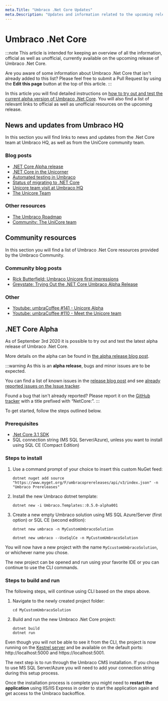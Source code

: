 ```yaml
---
meta.Title: "Umbraco .Net Core Updates"
meta.Description: "Updates and information related to the upcoming release of Umbraco .Net Core."
---
```


# Umbraco .Net Core

:::note
This article is intended for keeping an overview of all the information, official as well as unofficial, currently available on the upcoming release of Umbraco .Net Core.

Are you aware of some information about Umbraco .Net Core that isn't already added to this list?
Please feel free to submit a Pull Request by using the **Edit this page** button at the top of this article.
:::

In this article you will find detailed instructions on [how to try out and test the current alpha version of Umbraco .Net Core](#net-core-alpha). You will also find a list of relevant links to official as well as unofficial resources on the upcoming release.

## News and updates from Umbraco HQ

In this section you will find links to news and updates from the .Net Core team at Umbraco HQ, as well as from the UniCore community team.

### Blog posts

* [.NET Core Alpha release](https://umbraco.com/blog/net-core-alpha-release/)
* [.NET Core in the Unicorner](https://umbraco.com/blog/the-unicorner-returns-net-core-alpha-release/)
* [Automated testing in Umbraco](https://umbraco.com/blog/automated-testing-in-umbraco/)
* [Status of migrating to .NET Core](https://umbraco.com/blog/status-of-migration-to-net-core/)
* [Unicore team visit at Umbraco HQ](https://umbraco.com/blog/unicore-team-visit-at-umbraco-hq/)
* [The Unicore Team](https://umbraco.com/blog/the-unicore-team/)

### Other resources

* [The Umbraco Roadmap](https://umbraco.com/products/roadmap/)
* [Community: The UniCore team](https://our.umbraco.com/get-involved/the-unicore-team/)

## Community resources

In this section you will find a list of Umbraco .Net Core resources provided by the Umbraco Community.

### Community blog posts

* [Rick Butterfield: Umbraco Unicore first impressions](https://rickbutterfield.com/blog/umbraco-unicore-impressions)
* [Greystate: Trying Out the .NET Core Umbraco Alpha Release](https://greystate.dk/log/2020/09/04/umbraco-net-core-alpha/)

### Other

* [Youtube: umbraCoffee #141 - Unicore Alpha](https://www.youtube.com/watch?v=-ceCJZ9Tus0&ab_channel=umbraCoffee)
* [Youtube: umbraCoffee #110 - Meet the Unicore team](https://www.youtube.com/watch?v=55xAuUxkpUo&ab_channel=umbraCoffee)

## .NET Core Alpha

As of September 3rd 2020 it is possible to try out and test the latest alpha release of Umbraco .Net Core.

More details on the alpha can be found in [the alpha release blog post](https://umbraco.com/blog/net-core-alpha-release/).

:::warning
As this is an **alpha release**, bugs and minor issues are to be expected.

You can find a list of known issues in the [release blog post](https://umbraco.com/blog/net-core-alpha-release/) and see [already reported issues on the Issue tracker](https://github.com/umbraco/Umbraco-CMS/issues?q=is%3Aopen+is%3Aissue+label%3Aproject%2Fnet-core+).

Found a bug that isn't already reported? Please report it on the [GitHub tracker](https://github.com/umbraco/Umbraco-CMS/issues/new?labels=project%2Fnet-core&template=3_BugNetCore.md&title=NetCore%3A%20%7BIssue%20Title%7D) with a title prefixed with “NetCore:”.
:::

To get started, follow the steps outlined below.

### Prerequisites

* [.Net Core 3.1 SDK](https://dotnet.microsoft.com/download)
* SQL connection string (MS SQL Server/Azure), unless you want to install using SQL CE (Compact Edition)

### Steps to install

1. Use a command prompt of your choice to insert this custom NuGet feed:

    ```none
    dotnet nuget add source "https://www.myget.org/F/umbracoprereleases/api/v3/index.json" -n "Umbraco Prereleases"
    ```

2. Install the new Umbraco dotnet template:

    ```none
    dotnet new -i Umbraco.Templates::0.5.0-alpha001
    ```

3. Create a new empty Umbraco solution using MS SQL Azure/Server (first option) or SQL CE (second edition):

    ```none
    dotnet new umbraco -n MyCustomUmbracoSolution
    ```

    ```none
    dotnet new umbraco --UseSqlCe -n MyCustomUmbracoSolution
    ```

You will now have a new project with the name `MyCcustomUmbracoSolution`, or whichever name you chose.

The new project can be opened and run using your favorite IDE or you can continue to use the CLI commands.

### Steps to build and run

The following steps, will continue using CLI based on the steps above.

1. Navigate to the newly created project folder:

    ```none
    cd MyCustomUmbracoSolution
    ```

2. Build and run the new Umbraco .Net Core project:

    ```none
    dotnet build
    dotnet run
    ```

Even though you will not be able to see it from the CLI, the project is now running on the [Kestrel server](https://docs.microsoft.com/en-us/aspnet/core/fundamentals/servers/?view=aspnetcore-3.1&tabs=windows#kestrel) and be available on the default ports: http://localhost:5000 and https://localhost:5001.

The next step is to run through the Umbraco CMS installation. If you chose to use MS SQL Server/Azure you will need to add your connection string during this setup process.

Once the installation process is complete you might need to **restart the application** using IIS/IIS Express in order to start the application again and get access to the Umbraco backoffice.
